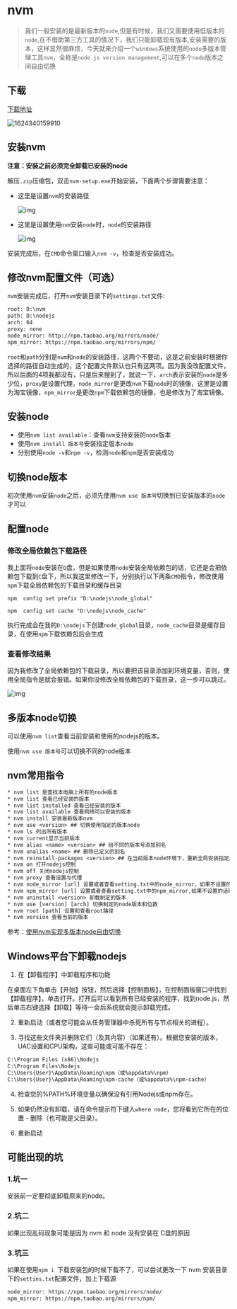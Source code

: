 # nvm

> 我们一般安装的是最新版本的`node`,但是有时候，我们又需要使用低版本的`node`,在不借助第三方工具的情况下，我们只能卸载现有版本,安装需要的版本，这样显然很麻烦，今天就来介绍一个`windows`系统使用的`node`多版本管理工具`nvm`，全称是`node.js version management`,可以在多个`node`版本之间自由切换

## 下载

[下载地址](https://github.com/coreybutler/nvm-windows/releases)

![1624340159910](nvm/1624340159910.png)

## 安装nvm

**注意：安装之前必须完全卸载已安装的node**

解压`.zip`压缩包，双击`nvm-setup.exe`开始安装，下面两个步骤需要注意：

- 这里是设置`nvm`的安装路径

	![img](nvm/14070366-339c2801faeb9c55.webp)

- 这里是设置使用`nvm`安装`node`时，`node`的安装路径

	![img](nvm/14070366-7c9431572121b079.webp)

安装完成后，在`CMD`命令窗口输入`nvm -v`，检查是否安装成功。

## 修改nvm配置文件（可选）

`nvm`安装完成后，打开`nvm`安装目录下的`settings.txt`文件:

```txt
root: D:\nvm
path: D:\nodejs 
arch: 64 
proxy: none
node_mirror: http://npm.taobao.org/mirrors/node/
npm_mirror: https://npm.taobao.org/mirrors/npm/
```

`root`和`path`分别是`nvm`和`node`的安装路径，这两个不要动，这是之前安装时根据你选择的路径自动生成的，这个配置文件默认也只有这两项。因为我没改配置文件，所以后面的4项我都没有，只是后来搜到了，就说一下，`arch`表示安装的`node`是多少位，`proxy`是设置代理，`node_mirror`是更改`nvm`下载`node`时的镜像，这里是设置为淘宝镜像，`npm_mirror`是更改`npm`下载依赖包的镜像，也是修改为了淘宝镜像。

## 安装node

+ 使用`nvm list available`：查看`nvm`支持安装的`node`版本
+ 使用`nvm install 版本号`安装指定版本`node`
+ 分别使用`node -v`和`npm -v`，检测`node`和`npm`是否安装成功

## 切换node版本

初次使用`nvm`安装`node`之后，必须先使用`nvm use 版本号`切换到已安装版本的`node`才可以

## 配置node

### 修改全局依赖包下载路径

我上面将`node`安装在`D`盘，但是如果使用`node`安装全局依赖包的话，它还是会把依赖包下载到`C`盘下，所以我这里修改一下，分别执行以下两条`CMD`指令，修改使用`npm`下载全局依赖包的下载目录和缓存目录

```shell
npm  config set prefix "D:\nodejs\node_global"
```

```shell
npm  config set cache "D:\nodejs\node_cache"
```

执行完成会在我的`D:\nodejs`下创建`node_global`目录，`node_cache`目录是缓存目录，在使用`npm`下载依赖包后会生成

### 查看修改结果

因为我修改了全局依赖包的下载目录，所以要把该目录添加到环境变量，否则，使用全局指令是就会报错。如果你没修改全局依赖包的下载目录，这一步可以跳过。

![img](nvm/14070366-bbf920b50ea69608.webp)

## 多版本node切换

可以使用`nvm list`查看当前安装和使用的nodejs的版本。

使用`nvm use 版本号`可以切换不同的node版本

## nvm常用指令

```txt
* nvm list 是查找本电脑上所有的node版本
* nvm list 查看已经安装的版本
* nvm list installed 查看已经安装的版本
* nvm list available 查看网络可以安装的版本
* nvm install 安装最新版本nvm
* nvm use <version> ## 切换使用指定的版本node
* nvm ls 列出所有版本
* nvm current显示当前版本
* nvm alias <name> <version> ## 给不同的版本号添加别名
* nvm unalias <name> ## 删除已定义的别名
* nvm reinstall-packages <version> ## 在当前版本node环境下，重新全局安装指定版本号的npm包
* nvm on 打开nodejs控制
* nvm off 关闭nodejs控制
* nvm proxy 查看设置与代理
* nvm node_mirror [url] 设置或者查看setting.txt中的node_mirror，如果不设置的默认是 https://nodejs.org/dist/
* nvm npm_mirror [url] 设置或者查看setting.txt中的npm_mirror,如果不设置的话默认的是： https://github.com/npm/npm/archive/.
* nvm uninstall <version> 卸载制定的版本
* nvm use [version] [arch] 切换制定的node版本和位数
* nvm root [path] 设置和查看root路径
* nvm version 查看当前的版本
```



参考：[使用nvm实现多版本node自由切换](https://www.jianshu.com/p/a3882e9916e3)



## Windows平台下卸载nodejs

1. 在【卸载程序】中卸载程序和功能

在桌面左下角单击【开始】按钮，然后选择【控制面板】，在控制面板窗口中找到【卸载程序】，单击打开。打开后可以看到所有已经安装的程序，找到node.js，然后单击右键选择【卸载】等待一会后系统就会提示卸载完成。

2. 重新启动（或者您可能会从任务管理器中杀死所有与节点相关的进程）。

3. 寻找这些文件夹并删除它们（及其内容）（如果还有）。根据您安装的版本，UAC设置和CPU架构，这些可能或可能不存在：

```txt
C:\Program Files (x86)\Nodejs
C:\Program Files\Nodejs
C:\Users{User}\AppData\Roaming\npm（或%appdata%\npm）
C:\Users{User}\AppData\Roaming\npm-cache（或%appdata%\npm-cache）
```

4. 检查您的%PATH%环境变量以确保没有引用Nodejs或npm存在。

5. 如果仍然没有卸载，请在命令提示符下键入`where node`，您将看到它所在的位置 - 删除（也可能是父目录）。

6. 重新启动



## 可能出现的坑

### 1.坑一

安装前一定要彻底卸载原来的node。

### 2.坑二

如果出现乱码现象可能是因为 nvm 和 node 没有安装在 C盘的原因

### 3.坑三

如果在使用`npm i `下载安装包的时候下载不了，可以尝试更改一下 nvm 安装目录下的`settins.txt`配置文件，加上下载源

```txt
node_mirror: https://npm.taobao.org/mirrors/node/
npm_mirror: https://npm.taobao.org/mirrors/npm/
```
